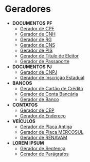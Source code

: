 # Geradores

* **DOCUMENTOS PF**
  * [Gerador de CPF](gerar/cpf.html "Gerador de CPF")
  * [Gerador de CNH](gerar/cnh.html "Gerador de CNH")
  * [Gerador de RG](gerar/rg.html "Gerador de RG")
  * [Gerador de CNS](gerar/cns.html "Gerador de Cartão Nacional Saúde")
  * [Gerador de PIS](gerar/pis.html "Gerador de PIS")
  * [Gerador de Título de Eleitor](gerar/tituloEleitor.html "Gerador de Título de Eleitor")
  * [Gerador de Passaporte](gerar/passaporte.html "Gerador de Passaporte")
* **DOCUMENTOS PJ**
  * [Gerador de CNPJ](gerar/cnpj.html "Gerador de CNPJ")
  * [Gerador de Inscrição Estadual](gerar/inscricaoEstadual.html "Gerador de Inscrição Estadual")
* **BANCOS**
  * [Gerador de Cartão de Crédito](gerar/cartaoCredito.html "Gerador de Cartão de Crédito")
  * [Gerador de Conta Bancária](gerar/contaBancaria.html "Gerador de Conta Bancária")
  * [Gerador de Banco](gerar/banco.html "Gerador de Banco")
* **CONTATOS**
  * [Gerador de CEP](gerar/cep.html "Gerador de CEP")
  * [Gerador de Endereço](gerar/endereco.html "Gerador de Endereço")
* **VEÍCULOS**
  * [Gerador de Placa Antiga](gerar/placaAntiga.html "Gerador de Placa Antiga")
  * [Gerador de Placa MERCOSUL](gerar/placaMercosul.html "Gerador de Placa MERCOSUL")
  * [Gerador de RENAVAM](gerar/renavam.html "Gerador de RENAVAM")
* **LOREM IPSUM**
  * [Gerador de Sentença](gerar/sentenca.html "Gerador de Sentença")
  * [Gerador de Parágrafos](gerar/paragrafo.html "Gerador de Parágrafos")
